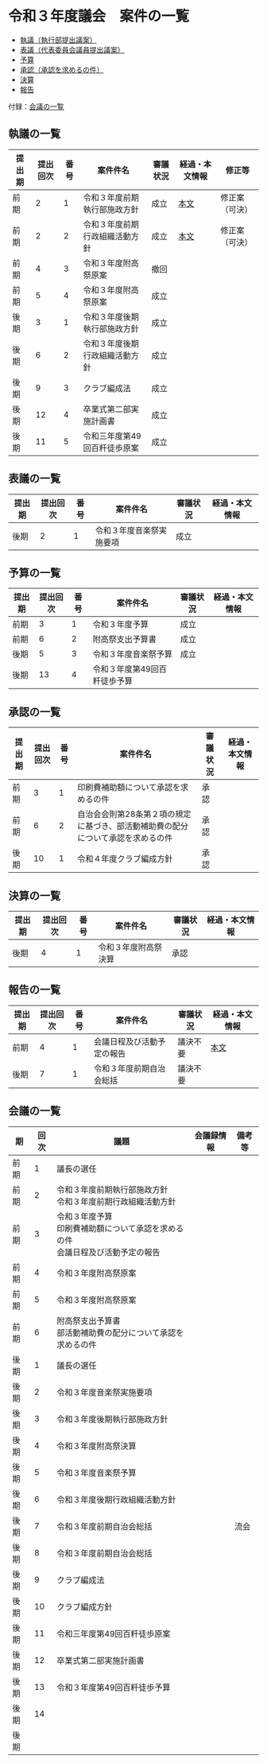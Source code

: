 # 令和３年度議会　案件の一覧

- [執議（執行部提出議案）](#議案の一覧)
- [表議（代表委員会議員提出議案）](#表議の一覧)
- [予算](#予算の一覧)
- [承認（承認を求めるの件）](#承認の一覧)
- [決算](#決算の一覧)
- [報告](#報告の一覧)

付録：[会議の一覧](#会議の一覧)

## 執議の一覧

| 提出期 | 提出回次 | 番号 | 案件件名                       | 審議状況 | 経過・本文情報                                                           | 修正等         |
| ------ | -------- | ---- | ------------------------------ | -------- | ------------------------------------------------------------------------ | -------------- |
| 前期   | 2        | 1    | 令和３年度前期執行部施政方針   | 成立     | [本文](/議会/令和３年度/代表委員会/議案/執行部提出/前期執行部施政方針.md)   | 修正案（可決） |
| 前期   | 2        | 2    | 令和３年度前期行政組織活動方針 | 成立     | [本文](/議会/令和３年度/代表委員会/議案/執行部提出/前期行政組織活動方針.md) | 修正案（可決） |
| 前期   | 4        | 3    | 令和３年度附高祭原案           | 撤回     |                                                                          |                |
| 前期   | 5        | 4    | 令和３年度附高祭原案           | 成立     |                                                                          |                |
| 後期   | 3        | 1    | 令和３年度後期執行部施政方針   | 成立     |                                                                          |                |
| 後期   | 6        | 2    | 令和３年度後期行政組織活動方針 | 成立     |                                                                          |                |
| 後期   | 9        | 3    | クラブ編成法                   | 成立     |                                                                          |                |
| 後期   | 12       | 4    | 卒業式第二部実施計画書         | 成立     |                                                                          |                |
| 後期   | 11       | 5    | 令和三年度第49回百粁徒歩原案   | 成立     |                                                                          |                |

## 表議の一覧

| 提出期 | 提出回次 | 番号 | 案件件名                 | 審議状況 | 経過・本文情報 |
| ------ | -------- | ---- | ------------------------ | -------- | -------------- |
| 後期   | 2        | 1    | 令和３年度音楽祭実施要項 | 成立     |                |

## 予算の一覧

| 提出期 | 提出回次 | 番号 | 案件件名                     | 審議状況 | 経過・本文情報 |
| ------ | -------- | ---- | ---------------------------- | -------- | -------------- |
| 前期   | 3        | 1    | 令和３年度予算               | 成立     |                |
| 前期   | 6        | 2    | 附高祭支出予算書             | 成立     |                |
| 後期   | 5        | 3    | 令和３年度音楽祭予算         | 成立     |                |
| 後期   | 13       | 4    | 令和３年度第49回百粁徒歩予算 |          |                |

## 承認の一覧

| 提出期 | 提出回次 | 番号 | 案件件名                                                                         | 審議状況 | 経過・本文情報 |
| ------ | -------- | ---- | -------------------------------------------------------------------------------- | -------- | -------------- |
| 前期   | 3        | 1    | 印刷費補助額について承認を求めるの件                                             | 承認     |                |
| 前期   | 6        | 2    | 自治会会則第28条第２項の規定に基づき、部活動補助費の配分について承認を求めるの件 | 承認     |                |
| 後期   | 10       | 1    | 令和４年度クラブ編成方針                                                         | 承認     |                |

## 決算の一覧

| 提出期 | 提出回次 | 番号 | 案件件名             | 審議状況 | 経過・本文情報 |
| ------ | -------- | ---- | -------------------- | -------- | -------------- |
| 後期   | 4        | 1    | 令和３年度附高祭決算 | 承認     |                |

## 報告の一覧

| 提出期 | 提出回次 | 番号 | 案件件名                   | 審議状況 | 経過・本文情報                                                      |
| ------ | -------- | ---- | -------------------------- | -------- | ------------------------------------------------------------------- |
| 前期   | 4        | 1    | 会議日程及び活動予定の報告 | 議決不要 | [本文](/議会/令和３年度/代表委員会/報告/会議日程及び活動予定の報告.md) |
| 後期   | 7        | 1    | 令和３年度前期自治会総括   | 議決不要 |                                                                     |

## 会議の一覧

| 期   | 回次 | 議題                                                                                     | 会議録情報 | 備考等 |
| ---- | ---- | ---------------------------------------------------------------------------------------- | ---------- | ------ |
| 前期 | 1    | 議長の選任                                                                               |            |        |
| 前期 | 2    | 令和３年度前期執行部施政方針<br />令和３年度前期行政組織活動方針                         |            |        |
| 前期 | 3    | 令和３年度予算<br />印刷費補助額について承認を求めるの件<br />会議日程及び活動予定の報告 |            |        |
| 前期 | 4    | 令和３年度附高祭原案                                                                     |            |        |
| 前期 | 5    | 令和３年度附高祭原案                                                                     |            |        |
| 前期 | 6    | 附高祭支出予算書<br />部活動補助費の配分について承認を求めるの件                         |            |        |
| 後期 | 1    | 議長の選任                                                                               |            |        |
| 後期 | 2    | 令和３年度音楽祭実施要項                                                                 |            |        |
| 後期 | 3    | 令和３年度後期執行部施政方針                                                             |            |        |
| 後期 | 4    | 令和３年度附高祭決算                                                                     |            |        |
| 後期 | 5    | 令和３年度音楽祭予算                                                                     |            |        |
| 後期 | 6    | 令和３年度後期行政組織活動方針                                                           |            |        |
| 後期 | 7    | 令和３年度前期自治会総括                                                                 |            | 流会   |
| 後期 | 8    | 令和３年度前期自治会総括                                                                 |            |        |
| 後期 | 9    | クラブ編成法                                                                             |            |        |
| 後期 | 10   | クラブ編成方針                                                                           |            |        |
| 後期 | 11   | 令和三年度第49回百粁徒歩原案                                                             |            |        |
| 後期 | 12   | 卒業式第二部実施計画書                                                                   |            |        |
| 後期 | 13   | 令和３年度第49回百粁徒歩予算                                                             |            |        |
| 後期 | 14   |                                                                                          |            |        |
| 後期 |      |                                                                                          |            |        |
